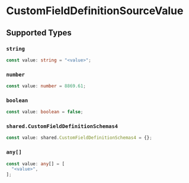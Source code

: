 # CustomFieldDefinitionSourceValue


## Supported Types

### `string`

```typescript
const value: string = "<value>";
```

### `number`

```typescript
const value: number = 8869.61;
```

### `boolean`

```typescript
const value: boolean = false;
```

### `shared.CustomFieldDefinitionSchemas4`

```typescript
const value: shared.CustomFieldDefinitionSchemas4 = {};
```

### `any[]`

```typescript
const value: any[] = [
  "<value>",
];
```

